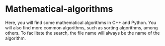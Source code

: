 # Mathematical-algorithms

Here, you will find some mathematical algorithms in C++ and Python.
You will also find more common algorithms, such as sorting algorithms, among others.
To facilitate the search, the file name will always be the name of the algorithm.
